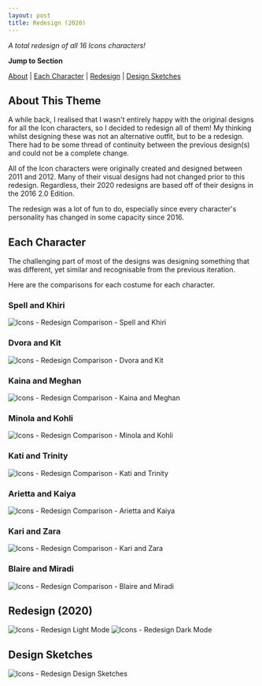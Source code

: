 ```yaml
---
layout: post
title: Redesign (2020)
---
```

_A total redesign of all 16 Icons characters!_  


**Jump to Section**

[About](#about-this-theme)	|	[Each Character](#each-character)	|	[Redesign](#redesign-2020)	|	[Design Sketches](#design-sketches)

## **About This Theme**
A while back, I realised that I wasn't entirely happy with the original designs for all the Icon characters, so I decided to redesign all of them! My thinking whilst designing these was not an alternative outfit, but to be a redesign. There had to be some thread of continuity between the previous design(s) and could not be a complete change. 

All of the Icon characters were originally created and designed between 2011 and 2012. Many of their visual designs had not changed prior to this redesign. Regardless, their 2020 redesigns are based off of their designs in the 2016 2.0 Edition.

The redesign was a lot of fun to do, especially since every character's personality has changed in some capacity since 2016.

## **Each Character**
The challenging part of most of the designs was designing something that was different, yet similar and recognisable from the previous iteration. 

Here are the comparisons for each costume for each character.

### **Spell and Khiri**
![Icons - Redesign Comparison - Spell and Khiri](/assets/artwork/IconProjects/Redesign/Redesign_Comparisons_Spell_Khiri.jpg)

### **Dvora and Kit**
![Icons - Redesign Comparison - Dvora and Kit](/assets/artwork/IconProjects/Redesign/Redesign_Comparisons_Dvora_Kit.jpg)

### **Kaina and Meghan**
![Icons - Redesign Comparison - Kaina and Meghan](/assets/artwork/IconProjects/Redesign/Redesign_Comparisons_Kaina_Meghan.jpg)

### **Minola and Kohli**
![Icons - Redesign Comparison - Minola and Kohli](/assets/artwork/IconProjects/Redesign/Redesign_Comparisons_Minola_Kohli.jpg)

### **Kati and Trinity**
![Icons - Redesign Comparison - Kati and Trinity](/assets/artwork/IconProjects/Redesign/Redesign_Comparisons_Kati_Trinity.jpg)

### **Arietta and Kaiya**
![Icons - Redesign Comparison - Arietta and Kaiya](/assets/artwork/IconProjects/Redesign/Redesign_Comparisons_Arietta_Kaiya.jpg)

### **Kari and Zara**
![Icons - Redesign Comparison - Kari and Zara](/assets/artwork/IconProjects/Redesign/Redesign_Comparisons_Kari_Zara.jpg)

### **Blaire and Miradi**
![Icons - Redesign Comparison - Blaire and Miradi](/assets/artwork/IconProjects/Redesign/Redesign_Comparisons_Blaire_Miradi.jpg)

## **Redesign (2020)**
![Icons - Redesign Light Mode](/assets/artwork/IconProjects/Redesign/Redesign_LightMode.jpg) 
![Icons - Redesign Dark Mode](/assets/artwork/IconProjects/Redesign/Redesign_DarkMode.jpg)

## **Design Sketches**
![Icons - Redesign Design Sketches](/assets/artwork/IconProjects/Redesign/Redesign_DesignSketches.jpg)